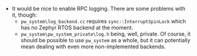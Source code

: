 * It would be nice to enable RPC logging. There are some problems with it, though:
  - `pw_system\log_backend.cc` requires `sync::InterruptSpinLock` which has no Zephyr RTOS
    backend at the moment.
  - `pw_system\pw_system_private\log.h` being, well, private. Of course, it should be
    possible to use `pw_system` as a whole, but it can potentially mean dealing with
    even more non-implemented backends.